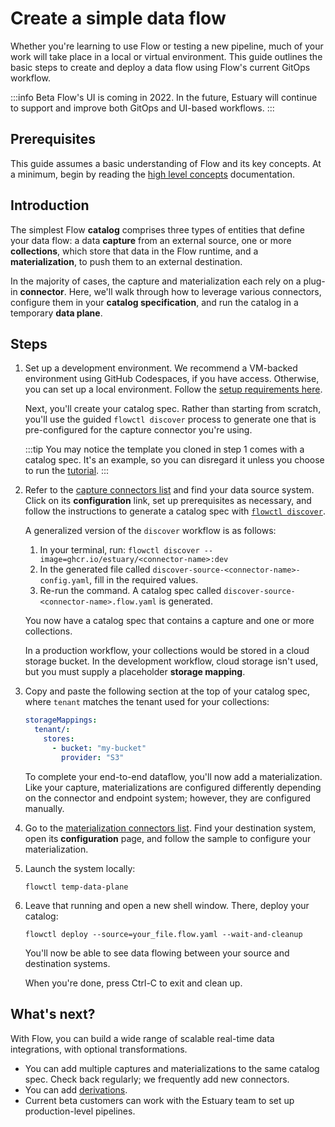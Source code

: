 # Create a simple data flow

Whether you're learning to use Flow or testing a new pipeline, much of your work will take place in a local or virtual environment. This guide outlines the basic steps to create and deploy a data flow using Flow's current GitOps workflow.

:::info Beta
Flow's UI is coming in 2022. In the future, Estuary will continue to support and improve both GitOps and UI-based workflows.
:::

## Prerequisites
This guide assumes a basic understanding of Flow and its key concepts. At a minimum, begin by reading the [high level concepts](../concepts/README.md) documentation.

## Introduction
The simplest Flow **catalog** comprises three types of entities that define your data flow: a data **capture** from an external source, one or more **collections**, which store that data in the Flow runtime, and a **materialization**, to push them to an external destination.

In the majority of cases, the capture and materialization each rely on a plug-in **connector**. Here, we'll walk through how to leverage various connectors, configure them in your **catalog specification**, and run the catalog in a temporary **data plane**.

## Steps
1. Set up a development environment. We recommend a VM-backed environment using GitHub Codespaces, if you have access. Otherwise, you can set up a local environment. Follow the [setup requirements here](../getting-started/installation.md).

    Next, you'll create your catalog spec. Rather than starting from scratch, you'll use the guided `flowctl discover` process to generate one that is pre-configured for the capture connector you're using.

    :::tip
    You may notice the template you cloned in step 1 comes with a catalog spec. It's an example, so you can disregard it unless you choose to run the [tutorial](../../getting-started/flow-tutorials/hello-flow).
    :::

2. Refer to the [capture connectors list](../../reference/connectors/capture-connectors) and find your data source system. Click on its **configuration** link, set up prerequisites as necessary, and follow the instructions to generate a catalog spec with [`flowctl discover`](../concepts/connectors.md#flowctl-discover).

    A generalized version of the `discover` workflow is as follows:
    1. In your terminal, run: `flowctl discover --image=ghcr.io/estuary/<connector-name>:dev`
    2. In the generated file called `discover-source-<connector-name>-config.yaml`, fill in the required values.
    3. Re-run the command. A catalog spec called `discover-source-<connector-name>.flow.yaml` is generated.

    You now have a catalog spec that contains a capture and one or more collections.

    In a production workflow, your collections would be stored in a cloud storage bucket. In the development workflow, cloud storage isn't used, but you must supply a placeholder **storage mapping**.

3. Copy and paste the following section at the top of your catalog spec, where `tenant` matches the tenant used for your collections:

    ```yaml
    storageMappings:
      tenant/:
        stores:
          - bucket: "my-bucket"
            provider: "S3"
    ```

    To complete your end-to-end dataflow, you'll now add a materialization. Like your capture, materializations are configured differently depending on the connector and endpoint system; however, they are configured manually.

4. Go to the [materialization connectors list](../../reference/connectors/materialization-connectors). Find your destination system, open its **configuration** page, and follow the sample to configure your materialization.

5. Launch the system locally:
    ```console
    flowctl temp-data-plane
    ```
6. Leave that running and open a new shell window. There, deploy your catalog:
    ```console
    flowctl deploy --source=your_file.flow.yaml --wait-and-cleanup
    ```
    You'll now be able to see data flowing between your source and destination systems.

    When you're done, press Ctrl-C to exit and clean up.

## What's next?

With Flow, you can build a wide range of scalable real-time data integrations, with optional transformations.
* You can add multiple captures and materializations to the same catalog spec. Check back regularly; we frequently add new connectors.
* You can add [derivations](../concepts/derivations.md).
* Current beta customers can work with the Estuary team to set up production-level pipelines.